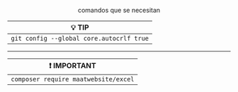 <p align="center">comandos que se necesitan </p>

| 💡 **TIP** |  
|------------|  
| `git config --global core.autocrlf true` |  

---

| ❗ **IMPORTANT** |  
|-----------------|  
| `composer require maatwebsite/excel` |  
